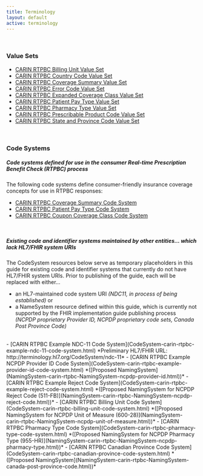 ```yaml
---
title: Terminology
layout: default
active: terminology
---
```

<!-- { :.no_toc } -->
<!-- TOC  the css styling for this is \pages\assets\css\project.css under 'markdown-toc'-->
<!-- * Do not remove this line (it will not be displayed)
{:toc} -->
<!-- end TOC -->

<br>



### Value Sets

- [CARIN RTPBC Billing Unit Value Set](ValueSet-carin-rtpbc-billing-unit-value-set.html)
- [CARIN RTPBC Country Code Value Set](ValueSet-carin-rtpbc-country-code-value-set.html)
- [CARIN RTPBC Coverage Summary Value Set](ValueSet-carin-rtpbc-coverage-summary-value-set.html)
- [CARIN RTPBC Error Code Value Set](ValueSet-carin-rtpbc-error-code-value-set.html)
- [CARIN RTPBC Expanded Coverage Class Value Set](ValueSet-carin-rtpbc-expanded-coverage-class-value-set.html)
- [CARIN RTPBC Patient Pay Type Value Set](ValueSet-carin-rtpbc-patient-pay-type-value-set.html)
- [CARIN RTPBC Pharmacy Type Value Set](ValueSet-carin-rtpbc-pharmacy-type-value-set.html)
- [CARIN RTPBC Prescribable Product Code Value Set](ValueSet-carin-rtpbc-prescribable-product-code-value-set.html)
- [CARIN RTPBC State and Province Code Value Set](ValueSet-carin-rtpbc-state-and-province-code-value-set.html)

<br>

### Code Systems

##### **Code systems defined for use in the consumer Real-time Prescription Benefit Check (RTPBC) process**
The following code systems define consumer-friendly insurance coverage concepts for use in RTPBC responses: 
- [CARIN RTPBC Coverage Summary Code System](CodeSystem-carin-rtpbc-coverage-summary-code-system.html)
- [CARIN RTPBC Patient Pay Type Code System](CodeSystem-carin-rtpbc-patient-pay-type-code-system.html)
- [CARIN RTPBC Coupon Coverage Class Code System](CodeSystem-carin-rtpbc-coupon-coverage-class-code-system.html)

<br>

##### **Existing code and identifier systems maintained by other entities... which lack HL7/FHIR system URIs**

The CodeSystem resources below serve as temporary placeholders in this guide for existing code and identifier systems that currently do not have HL7/FHIR system URIs. 
Prior to publishing of the guide, each will be replaced with either... 
* an HL7-maintained code system URI *(NDC11, in process of being established)*
or 
* a NameSystem resource defined within this guide, which is currently not supported by the FHIR implementation guide publishing process *(NCPDP proprietary Provider ID, NCPDP proprietary code sets, Canada Post Province Code)* 

<br>
- [CARIN RTPBC Example NDC-11 Code System](CodeSystem-carin-rtpbc-example-ndc-11-code-system.html) *Preliminary HL7/FHIR URL: http://terminology.hl7.org/CodeSystem/ndc-11*
- [CARIN RTPBC Example NCPDP Provider ID Code System](CodeSystem-carin-rtpbc-example-provider-id-code-system.html) *([Proposed NamingSystem](NamingSystem-carin-rtpbc-NamingSystem-ncpdp-provider-id.html))*
- [CARIN RTPBC Example Reject Code System](CodeSystem-carin-rtpbc-example-reject-code-system.html) *([Proposed NamingSystem for NCPDP Reject Code (511-FB)](NamingSystem-carin-rtpbc-NamingSystem-ncpdp-reject-code.html))*
- [CARIN RTPBC Billing Unit Code System](CodeSystem-carin-rtpbc-billing-unit-code-system.html) *([Proposed NamingSystem for NCPDP Unit of Measure (600-28)](NamingSystem-carin-rtpbc-NamingSystem-ncpdp-unit-of-measure.html))*
- [CARIN RTPBC Pharmacy Type Code System](CodeSystem-carin-rtpbc-pharmacy-type-code-system.html) *([Proposed NamingSystem for NCPDP Pharmacy Type (955-HR)](NamingSystem-carin-rtpbc-NamingSystem-ncpdp-pharmacy-type.html))*
- [CARIN RTPBC Canadian Province Code System](CodeSystem-carin-rtpbc-canadian-province-code-system.html) *([Proposed NamingSystem](NamingSystem-carin-rtpbc-NamingSystem-canada-post-province-code.html))*

<br><br>


